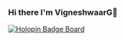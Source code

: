 ### Hi there I'm VigneshwaarG👋

[![Holopin Badge Board](https://holopin.io/badge-board/V6g1)](https://holopin.io/V6g1)


<!--
**V6g1/V6g1** is a ✨ _special_ ✨ repository because its `README.md` (this file) appears on your GitHub profile.

Here are some ideas to get you started:

- 🔭 I’m currently working on ...
- 🌱 I’m currently learning ...
- 👯 I’m looking to collaborate on ...
- 🤔 I’m looking for help with ...
- 💬 Ask me about ...
- 📫 How to reach me: ...
- 😄 Pronouns: ...
- ⚡ Fun fact: ...
-->
